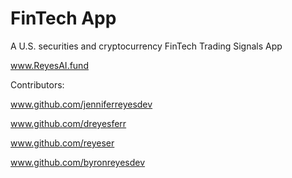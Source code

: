 # FinTech App

A U.S. securities and cryptocurrency FinTech Trading Signals App

www.ReyesAI.fund

Contributors:

www.github.com/jenniferreyesdev

www.github.com/dreyesferr

www.github.com/reyeser

www.github.com/byronreyesdev
